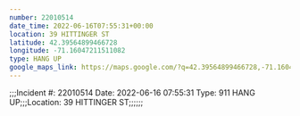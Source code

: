 ```yaml
---
number: 22010514
date_time: 2022-06-16T07:55:31+00:00
location: 39 HITTINGER ST
latitude: 42.39564899466728
longitude: -71.16047211511082
type: HANG UP
google_maps_link: https://maps.google.com/?q=42.39564899466728,-71.16047211511082
---
```


;;;Incident #: 22010514   Date: 2022-06-16 07:55:31   Type: 911 HANG UP;;;Location: 39 HITTINGER ST;;;;;;
